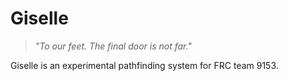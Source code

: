# Giselle
>*"To our feet. The final door is not far."*

Giselle is an experimental pathfinding system for FRC team 9153.
